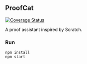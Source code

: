 ## ProofCat

[![Coverage Status](https://coveralls.io/repos/github/5eqn/proof-cat/badge.svg?branch=test-ci)](https://coveralls.io/github/5eqn/proof-cat?branch=test-ci)

A proof assistant inspired by Scratch.

### Run

```
npm install
npm start
```
